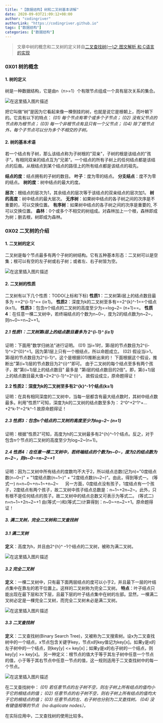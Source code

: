 ```yaml
---
title: "【数据结构】树和二叉树基本讲解"
date: 2020-09-03T21:09:12+08:00
author: "codingriver"
authorLink: "https://codingriver.github.io"
tags: ["数据结构"]
categories: ["数据结构"]
---
```


> 文章中树的概念和二叉树的定义转自[二叉查找树(一)之 图文解析 和 C语言的实现](https://www.cnblogs.com/skywang12345/p/3576328.html)


### 0X01 树的概念
#### 1. 树的定义
树是一种数据结构，它是由n（n>=1）个有限节点组成一个具有层次关系的集合。


  

![在这里插入图片描述](https://cdn.jsdelivr.net/gh/codingriver/cdn/20200723212811221.png)  




把它叫做“树”是因为它看起来像一棵倒挂的树，也就是说它是根朝上，而叶朝下的。它具有以下的特点：
*(01) 每个节点有零个或多个子节点；*
*(02) 没有父节点的节点称为根节点；*
*(03) 每一个非根节点有且只有一个父节点；*
*(04) 除了根节点外，每个子节点可以分为多个不相交的子树。*




#### 2. 树的基本术语

若一个结点有子树，那么该结点称为子树根的"双亲"，子树的根是该结点的"孩子"。有相同双亲的结点互为"兄弟"。一个结点的所有子树上的任何结点都是该结点的后裔。从根结点到某个结点的路径上的所有结点都是该结点的祖先。

**结点的度**：结点拥有的子树的数目。
**叶子**：度为零的结点。
**分支结点**：度不为零的结点。
**树的度**：树中结点的最大的度。

**层次**：根结点的层次为1，其余结点的层次等于该结点的双亲结点的层次加1。
**树的高度**：树中结点的最大层次。
**无序树**：如果树中结点的各子树之间的次序是不重要的，可以交换位置。
**有序树**：如果树中结点的各子树之间的次序是重要的, 不可以交换位置。
**森林**：0个或多个不相交的树组成。对森林加上一个根，森林即成为树；删去根，树即成为森林。

### 0X02 二叉树的介绍
#### 1. 二叉树的定义

二叉树是每个节点最多有两个子树的树结构。它有五种基本形态：二叉树可以是空集；根可以有空的左子树或右子树；或者左、右子树皆为空。


  

![在这里插入图片描述](https://cdn.jsdelivr.net/gh/codingriver/cdn/20200723213154740.png)  




 

#### 2. 二叉树的性质

二叉树有以下几个性质：TODO(上标和下标)
**性质1**：二叉树第i层上的结点数目最多为 ==2^{i-1}^==  (i≥1)。
**性质2**：深度为k的二叉树至多有==2^{k}^-1==个结点(k≥1)。
**性质3**：包含n个结点的二叉树的高度至少为==log~2~ (n+1)==。
**性质4**：在任意一棵二叉树中，若终端结点的个数为n~0~，度为2的结点数为n~2~，则n~0~=n~2~+1。

 

#####  2.1 性质1：二叉树第i层上的结点数目最多为 2^{i-1}^ (i≥1)

证明：下面用"数学归纳法"进行证明。
        (01) 当i=1时，第i层的节点数目为2^{i-1}^=2^{0}^=1。因为第1层上只有一个根结点，所以命题成立。
        (02) 假设当i>1，第i层的节点数目为2^{i-1}^。这个是根据(01)推断出来的！
               下面根据这个假设，推断出"第(i+1)层的节点数目为2^{i}^"即可。
                由于二叉树的每个结点至多有两个孩子，故"第(i+1)层上的结点数目" 最多是 "第i层的结点数目的2倍"。即，第(i+1)层上的结点数目最大值=2×2^{i-1}^=2^{i}^。
                故假设成立，原命题得证！

 

**2.2 性质2：深度为k的二叉树至多有2^{k}^-1个结点(k≥1)**

证明：在具有相同深度的二叉树中，当每一层都含有最大结点数时，其树中结点数最多。利用"性质1"可知，深度为k的二叉树的结点数至多为：
           2^0^+2^1^+…+2^k-1^=2^k^-1
           故原命题得证！

 

#####  2.3 性质3：包含n个结点的二叉树的高度至少为log~2~ (n+1)

证明：根据"性质2"可知，高度为h的二叉树最多有2^{h}^–1个结点。反之，对于包含n个节点的二叉树的高度至少为log~2~(n+1)。

 

##### 2.4 性质4：在任意一棵二叉树中，若终端结点的个数为n~0~，度为2的结点数为n~2~，则n~0~=n~2~+1

证明：因为二叉树中所有结点的度数均不大于2，所以结点总数(记为n)="0度结点数(n~0~)" + "1度结点数(n~1~)" + "2度结点数(n~2~)"。由此，得到等式一。
         (等式一) n=n~0~+n~1~+n~2~
　     另一方面，0度结点没有孩子，1度结点有一个孩子，2度结点有两个孩子，故二叉树中孩子结点总数是：n~1~+2n~2~。此外，只有根不是任何结点的孩子。故二叉树中的结点总数又可表示为等式二。
         (等式二) n=n~1~+2n~2~+1
        由(等式一)和(等式二)计算得到：n~0~=n~2~+1。原命题得证！

 

##### 3. 满二叉树，完全二叉树和二叉查找树

#####  3.1 满二叉树

**定义**：高度为h，并且由2^{h}^ –1个结点的二叉树，被称为满二叉树。


  

![在这里插入图片描述](https://cdn.jsdelivr.net/gh/codingriver/cdn/20200723213519171.png)  




 

#####  3.2 完全二叉树

**定义**：一棵二叉树中，只有最下面两层结点的度可以小于2，并且最下一层的叶结点集中在靠左的若干位置上。这样的二叉树称为完全二叉树。
**特点**：叶子结点只能出现在最下层和次下层，且最下层的叶子结点集中在树的左部。显然，一棵满二叉树必定是一棵完全二叉树，而完全二叉树未必是满二叉树。


  

![在这里插入图片描述](https://cdn.jsdelivr.net/gh/codingriver/cdn/20200723213534502.png)  




 

#####  3.3 二叉查找树

**定义**：二叉查找树(Binary Search Tree)，又被称为二叉搜索树。设x为二叉查找树中的一个结点，x节点包含关键字key，节点x的key值记为key[x]。如果y是x的左子树中的一个结点，则key[y] <= key[x]；如果y是x的右子树的一个结点，则key[y] >= key[x]。
另一种定义：根节点的值大于等于其左子树中任意一个节点的值，小于等于其右节点中任意一节点的值，这一规则适用于二叉查找树中的每一个节点。

  

![在这里插入图片描述](https://cdn.jsdelivr.net/gh/codingriver/cdn/20200723213546626.png)  





在二叉查找树中：
*(01) 若任意节点的左子树不空，则左子树上所有结点的值均小于它的根结点的值；*
*(02) 任意节点的右子树不空，则右子树上所有结点的值均大于它的根结点的值；*
*(03) 任意节点的左、右子树也分别为二叉查找树。*
*(04) 没有键值相等的节点（no duplicate nodes）。*

在实际应用中，二叉查找树的使用比较多。
